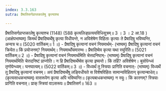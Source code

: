 ```yaml
---
index: 3.3.163
sutra: प्रैषातिसर्गप्राप्तकालेषु कृत्याश्च

---
```

 प्रैषातिसर्गप्राप्तकालेषु कृत्याश्च (1148) (588 कृत्यलिङ्प्रत्ययविधिसूत्रम्॥ 3 । 3 । 2 आ.18 ) (आक्षेपभाष्यम्) किमर्थं प्रैषादिष्वर्थेषु कृत्या विधीयन्ते, न अविशेषेण विहिताः कृत्याः ते प्रैषादिषु भविष्यन्ति, अन्यत्र च॥ (5020 वार्तिकम्॥ 1 ॥) - प्रैषादिषु कृत्यानां वचनं नियमार्थम्- (भाष्यम्) प्रैषादिषु कृत्यानां वचनं क्रियेत॥ किं प्रयोजनम्? नियमार्थम्। नियमार्थोयमारम्भः। प्रैषादिष्वेव कृत्या यथा स्युरिति॥ (5021 वार्तिकम्॥ 2 ॥) - प्रैषादिषु कृत्यानां वचनं नियमार्थमिति चेत्तदनिष्टम्- (भाष्यम्) प्रैषादिषु कृत्यानां वचनं नियमार्थमिति चेत्तदनिष्टं प्राप्नोति। न हि प्रैषादिष्वर्थेष्वेव कृत्या इष्यन्ते। किं तर्हि? अविशेषेण। बुसोपेन्ध्यं तृणोपेन्ध्यम्। घनघात्यम्॥ (5022 वार्तिकम्॥ 3 ॥) - विध्यर्थं तु स्त्रियाः प्रागिति वचनात्- (भाष्यम्) विध्यर्थे तु प्रैषादिषु कृत्यानां वचनम्। अयं प्रैषादिष्वर्थेषु लङि्वधीयते स विशेषविहितः सामान्यविहितान् कृत्यान्बाधेत्॥ (कृत्यसाधकभाष्यम्) वासरूपेण कृत्या अपि भविष्यन्ति॥ (कृत्यबाधकभाष्यम्) न स्युः। किं कारणम्? स्त्रियाः प्रागिति वचनात्। प्राक् स्त्रियां वाऽसरूपः॥ प्रैषातिसर्ग॥ 163 ॥ 